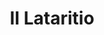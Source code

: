 ---
title: II Lataritio

mediaPath: /videos/l_04_repropb-1080p.mp4
mediaPosition:  [295973.51953941095,4634065.265634941,129.1063337949326]
mediaRotation:  [-0.17966862357752497,0.7051976549584036,0.6646362084920034,-0.16933447228576914]
mediaScale: 1
cameraFOV: 33.62

# Pair of camera points and targets: [final point], ... , [entrance point]
cameraPath: [
    [[295971.7999738832,4634068.42122073,128.89332505756167],[295978.18386090494,4634056.706108487,129.68411999505125]]
]

animationEntry: 2000
---
